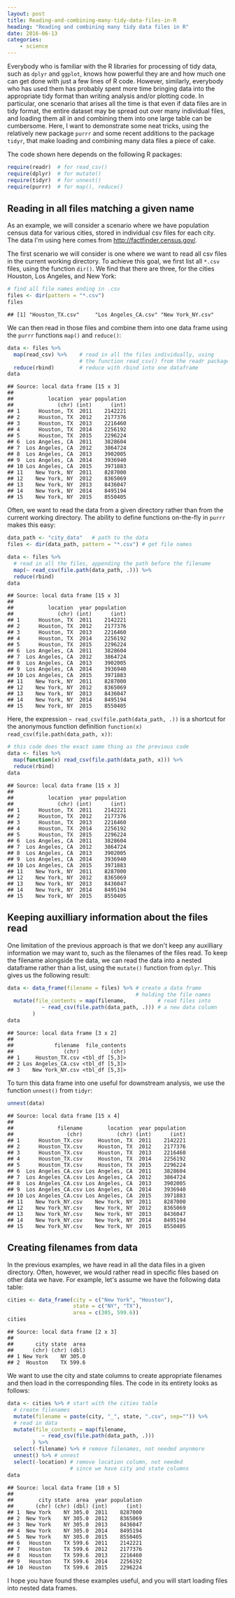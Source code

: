 ```yaml
---
layout: post
title: Reading-and-combining-many-tidy-data-files-in-R
heading: "Reading and combining many tidy data files in R"
date: 2016-06-13
categories: 
    - science
---
```

Everybody who is familiar with the R libraries for processing of tidy data, such as `dplyr` and `ggplot`, knows how powerful they are and how much one can get done with just a few lines of R code. However, similarly, everybody who has used them has probably spent more time bringing data into the appropriate tidy format than writing analysis and/or plotting code. In particular, one scenario that arises all the time is that even if data files are in tidy format, the entire dataset may be spread out over many individual files, and loading them all in and combining them into one large table can be cumbersome. Here, I want to demonstrate some neat tricks, using the relatively new package `purrr` and some recent additions to the package `tidyr`, that make loading and combining many data files a piece of cake.

The code shown here depends on the following R packages:
<!--more-->

``` r
require(readr)  # for read_csv()
require(dplyr)  # for mutate()
require(tidyr)  # for unnest()
require(purrr)  # for map(), reduce()
```

## Reading in all files matching a given name

As an example, we will consider a scenario where we have population census data for various cities, stored in individual csv files for each city. The data I'm using here comes from <http://factfinder.census.gov/>.

The first scenario we will consider is one where we want to read all csv files in the current working directory. To achieve this goal, we first list all `*.csv` files, using the function `dir()`. We find that there are three, for the cities Houston, Los Angeles, and New York:

``` r
# find all file names ending in .csv
files <- dir(pattern = "*.csv")
files
```

    ## [1] "Houston_TX.csv"     "Los Angeles_CA.csv" "New York_NY.csv"

We can then read in those files and combine them into one data frame using the `purrr` functions `map()` and `reduce()`:

``` r
data <- files %>%
  map(read_csv) %>%    # read in all the files individually, using 
                       # the function read_csv() from the readr package
  reduce(rbind)        # reduce with rbind into one dataframe
data
```

    ## Source: local data frame [15 x 3]
    ## 
    ##           location  year population
    ##              (chr) (int)      (int)
    ## 1      Houston, TX  2011    2142221
    ## 2      Houston, TX  2012    2177376
    ## 3      Houston, TX  2013    2216460
    ## 4      Houston, TX  2014    2256192
    ## 5      Houston, TX  2015    2296224
    ## 6  Los Angeles, CA  2011    3828604
    ## 7  Los Angeles, CA  2012    3864724
    ## 8  Los Angeles, CA  2013    3902005
    ## 9  Los Angeles, CA  2014    3936940
    ## 10 Los Angeles, CA  2015    3971883
    ## 11    New York, NY  2011    8287000
    ## 12    New York, NY  2012    8365069
    ## 13    New York, NY  2013    8436047
    ## 14    New York, NY  2014    8495194
    ## 15    New York, NY  2015    8550405

Often, we want to read the data from a given directory rather than from the current working directory. The ability to define functions on-the-fly in `purrr` makes this easy:

``` r
data_path <- "city_data"   # path to the data
files <- dir(data_path, pattern = "*.csv") # get file names

data <- files %>%
  # read in all the files, appending the path before the filename
  map(~ read_csv(file.path(data_path, .))) %>% 
  reduce(rbind)
data
```

    ## Source: local data frame [15 x 3]
    ## 
    ##           location  year population
    ##              (chr) (int)      (int)
    ## 1      Houston, TX  2011    2142221
    ## 2      Houston, TX  2012    2177376
    ## 3      Houston, TX  2013    2216460
    ## 4      Houston, TX  2014    2256192
    ## 5      Houston, TX  2015    2296224
    ## 6  Los Angeles, CA  2011    3828604
    ## 7  Los Angeles, CA  2012    3864724
    ## 8  Los Angeles, CA  2013    3902005
    ## 9  Los Angeles, CA  2014    3936940
    ## 10 Los Angeles, CA  2015    3971883
    ## 11    New York, NY  2011    8287000
    ## 12    New York, NY  2012    8365069
    ## 13    New York, NY  2013    8436047
    ## 14    New York, NY  2014    8495194
    ## 15    New York, NY  2015    8550405

Here, the expression `~ read_csv(file.path(data_path, .))` is a shortcut for the anonymous function definition `function(x) read_csv(file.path(data_path, x))`:

``` r
# this code does the exact same thing as the previous code
data <- files %>%
  map(function(x) read_csv(file.path(data_path, x))) %>%  
  reduce(rbind)
data
```

    ## Source: local data frame [15 x 3]
    ## 
    ##           location  year population
    ##              (chr) (int)      (int)
    ## 1      Houston, TX  2011    2142221
    ## 2      Houston, TX  2012    2177376
    ## 3      Houston, TX  2013    2216460
    ## 4      Houston, TX  2014    2256192
    ## 5      Houston, TX  2015    2296224
    ## 6  Los Angeles, CA  2011    3828604
    ## 7  Los Angeles, CA  2012    3864724
    ## 8  Los Angeles, CA  2013    3902005
    ## 9  Los Angeles, CA  2014    3936940
    ## 10 Los Angeles, CA  2015    3971883
    ## 11    New York, NY  2011    8287000
    ## 12    New York, NY  2012    8365069
    ## 13    New York, NY  2013    8436047
    ## 14    New York, NY  2014    8495194
    ## 15    New York, NY  2015    8550405

## Keeping auxilliary information about the files read

One limitation of the previous approach is that we don't keep any auxilliary information we may want to, such as the filenames of the files read. To keep the filename alongside the data, we can read the data into a nested dataframe rather than a list, using the `mutate()` function from `dplyr`. This gives us the following result:

``` r
data <- data_frame(filename = files) %>% # create a data frame
                                         # holding the file names
  mutate(file_contents = map(filename,          # read files into
           ~ read_csv(file.path(data_path, .))) # a new data column
        )  
data
```

    ## Source: local data frame [3 x 2]
    ## 
    ##             filename  file_contents
    ##                (chr)          (chr)
    ## 1     Houston_TX.csv <tbl_df [5,3]>
    ## 2 Los Angeles_CA.csv <tbl_df [5,3]>
    ## 3    New York_NY.csv <tbl_df [5,3]>

To turn this data frame into one useful for downstream analysis, we use the function `unnest()` from `tidyr`:

``` r
unnest(data)
```

    ## Source: local data frame [15 x 4]
    ## 
    ##              filename        location  year population
    ##                 (chr)           (chr) (int)      (int)
    ## 1      Houston_TX.csv     Houston, TX  2011    2142221
    ## 2      Houston_TX.csv     Houston, TX  2012    2177376
    ## 3      Houston_TX.csv     Houston, TX  2013    2216460
    ## 4      Houston_TX.csv     Houston, TX  2014    2256192
    ## 5      Houston_TX.csv     Houston, TX  2015    2296224
    ## 6  Los Angeles_CA.csv Los Angeles, CA  2011    3828604
    ## 7  Los Angeles_CA.csv Los Angeles, CA  2012    3864724
    ## 8  Los Angeles_CA.csv Los Angeles, CA  2013    3902005
    ## 9  Los Angeles_CA.csv Los Angeles, CA  2014    3936940
    ## 10 Los Angeles_CA.csv Los Angeles, CA  2015    3971883
    ## 11    New York_NY.csv    New York, NY  2011    8287000
    ## 12    New York_NY.csv    New York, NY  2012    8365069
    ## 13    New York_NY.csv    New York, NY  2013    8436047
    ## 14    New York_NY.csv    New York, NY  2014    8495194
    ## 15    New York_NY.csv    New York, NY  2015    8550405

## Creating filenames from data

In the previous examples, we have read in all the data files in a given directory. Often, however, we would rather read in specific files based on other data we have. For example, let's assume we have the following data table:

``` r
cities <- data_frame(city = c("New York", "Houston"),
                     state = c("NY", "TX"),
                     area = c(305, 599.6))
cities
```

    ## Source: local data frame [2 x 3]
    ## 
    ##       city state  area
    ##      (chr) (chr) (dbl)
    ## 1 New York    NY 305.0
    ## 2  Houston    TX 599.6

We want to use the city and state columns to create appropriate filenames and then load in the corresponding files. The code in its entirety looks as follows:

``` r
data <- cities %>% # start with the cities table
  # create filenames
  mutate(filename = paste(city, "_", state, ".csv", sep="")) %>%
  # read in data
  mutate(file_contents = map(filename,
           ~ read_csv(file.path(data_path, .)))
        ) %>% 
  select(-filename) %>% # remove filenames, not needed anynmore
  unnest() %>% # unnest
  select(-location) # remove location column, not needed
                    # since we have city and state columns
data
```

    ## Source: local data frame [10 x 5]
    ## 
    ##        city state  area  year population
    ##       (chr) (chr) (dbl) (int)      (int)
    ## 1  New York    NY 305.0  2011    8287000
    ## 2  New York    NY 305.0  2012    8365069
    ## 3  New York    NY 305.0  2013    8436047
    ## 4  New York    NY 305.0  2014    8495194
    ## 5  New York    NY 305.0  2015    8550405
    ## 6   Houston    TX 599.6  2011    2142221
    ## 7   Houston    TX 599.6  2012    2177376
    ## 8   Houston    TX 599.6  2013    2216460
    ## 9   Houston    TX 599.6  2014    2256192
    ## 10  Houston    TX 599.6  2015    2296224

I hope you have found these examples useful, and you will start loading files into nested data frames.
